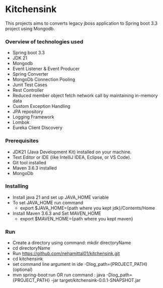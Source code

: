# Kitchensink
This projects aims to converts legacy jboss application to Spring boot 3.3 project using Mongodb.

### Overview of technologies used
* Spring boot 3.3
* JDK 21
* Mongodb
* Event Listener & Event Producer
* Spring Converter
* MongoDb Connection Pooling
* Junit Test Cases
* Rest Controller
* Reduced member object fetch network call by maintaining in-memory data
* Custom Exception Handling
* JPA repository
* Logging Framework 
* Lombok
* Eureka Client Discovery


### Prerequisites
* JDK21 (Java Development Kit) installed on your machine.
* Text Editor or IDE (like IntelliJ IDEA, Eclipse, or VS Code).
* Git tool installed
* Maven 3.6.3 installed
* MongoDb

### Installing
* Install java 21 and set up JAVA_HOME variable
* To set JAVA_HOME run command 
  * export $JAVA_HOME={path where you kept jdk}/Contents/Home
* Install Maven 3.6.3 and Set MAVEN_HOME 
  * export $MAVEN_HOME={path where you kept maven}

### Run
* Create a directory using command: mkdir directoryName
* cd directoryName
* Run https://github.com/nehamittal01/kitchensink.git
* cd kitchensink
* set command line argument in ide -Dlog_path={PROJECT_PATH} (optional)
* mvn spring-boot:run OR run command : java -Dlog_path={PROJECT_PATH} -jar target/kitchensink-0.0.1-SNAPSHOT.jar




